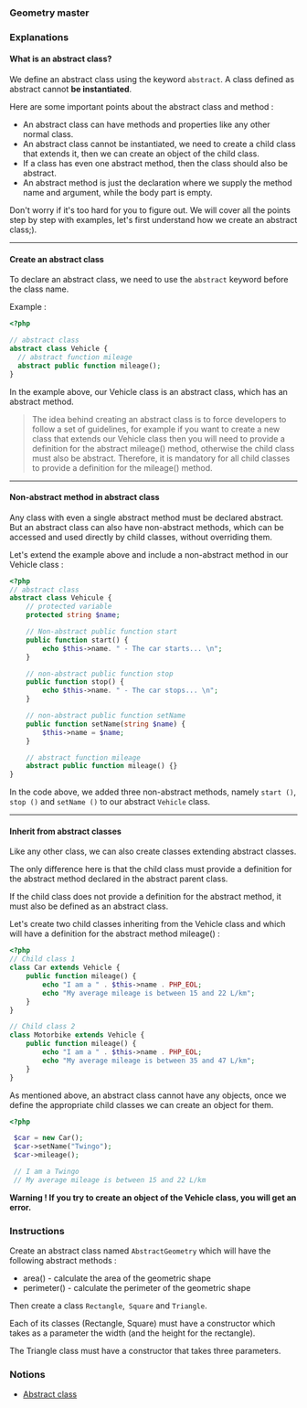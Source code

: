 ### Geometry master

### Explanations

#### What is an abstract class?

We define an abstract class using the keyword `abstract`. A class defined as abstract cannot **be instantiated**.

Here are some important points about the abstract class and method :

- An abstract class can have methods and properties like any other normal class.
- An abstract class cannot be instantiated, we need to create a child class that extends it, then we can create an object of the child class.
- If a class has even one abstract method, then the class should also be abstract.
- An abstract method is just the declaration where we supply the method name and argument, while the body part is empty.

Don't worry if it's too hard for you to figure out. We will cover all the points step by step with examples, let's first understand how we create an abstract class;).

---

#### Create an abstract class

To declare an abstract class, we need to use the `abstract` keyword before the class name.

Example :

```php
<?php

// abstract class
abstract class Vehicle {
  // abstract function mileage
  abstract public function mileage();
}
```

In the example above, our Vehicle class is an abstract class, which has an abstract method.

> The idea behind creating an abstract class is to force developers to follow a set of guidelines, for example if you want to create a new class that extends our Vehicle class then you will need to provide a definition for the abstract mileage() method, otherwise the child class must also be abstract.
> Therefore, it is mandatory for all child classes to provide a definition for the mileage() method.

---

#### Non-abstract method in abstract class

Any class with even a single abstract method must be declared abstract. But an abstract class can also have non-abstract methods, which can be accessed and used directly by child classes, without overriding them.

Let's extend the example above and include a non-abstract method in our Vehicle class :

```php
<?php
// abstract class
abstract class Vehicule {
    // protected variable
    protected string $name;

    // Non-abstract public function start
    public function start() {
        echo $this->name. " - The car starts... \n";
    }

    // non-abstract public function stop
    public function stop() {
        echo $this->name. " - The car stops... \n";
    }

    // non-abstract public function setName
    public function setName(string $name) {
        $this->name = $name;
    }

    // abstract function mileage
    abstract public function mileage() {}
}
```

In the code above, we added three non-abstract methods, namely `start ()`, `stop ()` and `setName ()` to our abstract `Vehicle` class.

---

#### Inherit from abstract classes

Like any other class, we can also create classes extending abstract classes.

The only difference here is that the child class must provide a definition for the abstract method declared in the abstract parent class.

If the child class does not provide a definition for the abstract method, it must also be defined as an abstract class.

Let's create two child classes inheriting from the Vehicle class and which will have a definition for the abstract method mileage() :

```php
<?php
// Child class 1
class Car extends Vehicle {
    public function mileage() {
        echo "I am a " . $this->name . PHP_EOL;
        echo "My average mileage is between 15 and 22 L/km";
    }
}

// Child class 2
class Motorbike extends Vehicle {
    public function mileage() {
        echo "I am a " . $this->name . PHP_EOL;
        echo "My average mileage is between 35 and 47 L/km";
    }
}
```

As mentioned above, an abstract class cannot have any objects, once we define the appropriate child classes we can create an object for them.

```php
<?php

 $car = new Car();
 $car->setName("Twingo");
 $car->mileage();

 // I am a Twingo
 // My average mileage is between 15 and 22 L/km
```

**Warning ! If you try to create an object of the Vehicle class, you will get an error.**

### Instructions

Create an abstract class named `AbstractGeometry` which will have the following abstract methods :

- area() - calculate the area of the geometric shape
- perimeter() - calculate the perimeter of the geometric shape

Then create a class `Rectangle`,` Square` and `Triangle`.

Each of its classes (Rectangle, Square) must have a constructor which takes as a parameter the width (and the height for the rectangle).

The Triangle class must have a constructor that takes three parameters.

### Notions

- [Abstract class](https://www.php.net/manual/fr/language.oop5.abstract.php)
